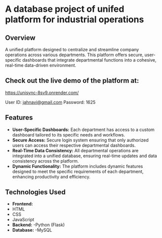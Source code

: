 # A database project of unifed platform for industrial operations

## Overview
A unified platform designed to centralize and streamline company operations across various departments. This platform offers secure, user-specific dashboards that integrate departmental functions into a cohesive, real-time data-driven environment.

## Check out the live demo of the platform at:
https://unisync-8sv9.onrender.com/

User ID: jahnavi@gmail.com Password: 1625

## Features
- **User-Specific Dashboards:** Each department has access to a custom dashboard tailored to its specific needs and workflows.
- **Secure Access:** Secure login system ensuring that only authorized users can access their respective departmental dashboards.
- **Real-Time Data Consistency:** All departmental operations are integrated into a unified database, ensuring real-time updates and data consistency across the platform.
- **Dynamic Functionality:** The platform includes dynamic features designed to meet the specific requirements of each department, enhancing productivity and efficiency.
## Technologies Used
- **Frontend:**
- HTML
- CSS
- JavaScript
- **Backend:**
-Python (Flask)
- **Database:**
-MySQL
